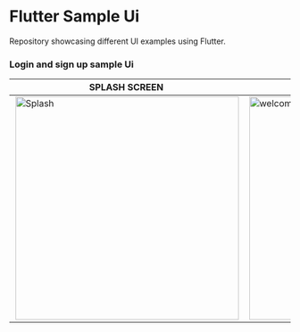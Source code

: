 # Flutter Sample Ui
Repository showcasing different UI examples using Flutter.

  ### Login and sign up sample  Ui
| SPLASH SCREEN | LOGIN PAGE | HOME PAGE | VIDEO |
|----------|----------|----------|----------|
|  <img align="right" alt="Splash" width="400" src="https://user-images.githubusercontent.com/75658401/212923725-fdb32f9c-a219-4c2c-9d5d-ecf47a6bb606.jpg">   |  <img align="right" alt="welcome" width="400" src="https://user-images.githubusercontent.com/75658401/212923740-778fa9ae-8377-430e-a864-deca1dab0937.jpg">   |  <img align="right" alt="login" width="400" src="(https://user-images.githubusercontent.com/75658401/212924454-a97e8726-8340-4fdc-b318-5ac745fb005e.jpg"> |  <img align="right" alt="signup" width="400" src="https://user-images.githubusercontent.com/75658401/212923766-c5b70058-eba9-46ae-afcc-444aa2dde8be.jpg">  |

 

